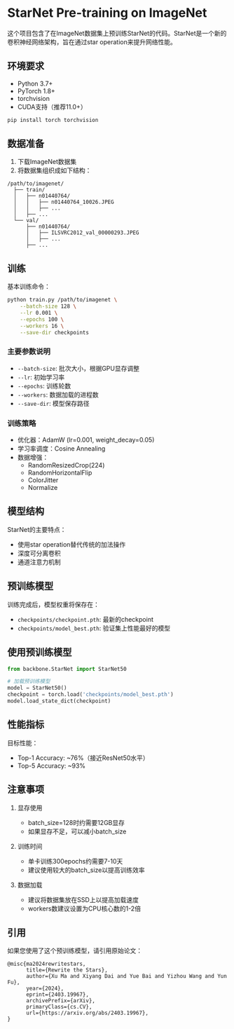 # StarNet Pre-training on ImageNet

这个项目包含了在ImageNet数据集上预训练StarNet的代码。StarNet是一个新的卷积神经网络架构，旨在通过star operation来提升网络性能。

## 环境要求

- Python 3.7+
- PyTorch 1.8+
- torchvision
- CUDA支持（推荐11.0+）

```bash
pip install torch torchvision
```

## 数据准备

1. 下载ImageNet数据集
2. 将数据集组织成如下结构：
```
/path/to/imagenet/
  ├── train/
  │   ├── n01440764/
  │   │   ├── n01440764_10026.JPEG
  │   │   ├── ...
  │   ├── ...
  └── val/
      ├── n01440764/
      │   ├── ILSVRC2012_val_00000293.JPEG
      │   ├── ...
      ├── ...
```

## 训练

基本训练命令：
```bash
python train.py /path/to/imagenet \
    --batch-size 128 \
    --lr 0.001 \
    --epochs 100 \
    --workers 16 \
    --save-dir checkpoints
```

### 主要参数说明

- `--batch-size`: 批次大小，根据GPU显存调整
- `--lr`: 初始学习率
- `--epochs`: 训练轮数
- `--workers`: 数据加载的进程数
- `--save-dir`: 模型保存路径

### 训练策略

- 优化器：AdamW (lr=0.001, weight_decay=0.05)
- 学习率调度：Cosine Annealing
- 数据增强：
  - RandomResizedCrop(224)
  - RandomHorizontalFlip
  - ColorJitter
  - Normalize

## 模型结构

StarNet的主要特点：
- 使用star operation替代传统的加法操作
- 深度可分离卷积
- 通道注意力机制

## 预训练模型

训练完成后，模型权重将保存在：
- `checkpoints/checkpoint.pth`: 最新的checkpoint
- `checkpoints/model_best.pth`: 验证集上性能最好的模型

## 使用预训练模型

```python
from backbone.StarNet import StarNet50

# 加载预训练模型
model = StarNet50()
checkpoint = torch.load('checkpoints/model_best.pth')
model.load_state_dict(checkpoint)
```

## 性能指标

目标性能：
- Top-1 Accuracy: ~76%（接近ResNet50水平）
- Top-5 Accuracy: ~93%

## 注意事项

1. 显存使用
   - batch_size=128时约需要12GB显存
   - 如果显存不足，可以减小batch_size

2. 训练时间
   - 单卡训练300epochs约需要7-10天
   - 建议使用较大的batch_size以提高训练效率

3. 数据加载
   - 建议将数据集放在SSD上以提高加载速度
   - workers数建议设置为CPU核心数的1-2倍

## 引用

如果您使用了这个预训练模型，请引用原始论文：
```
@misc{ma2024rewritestars,
      title={Rewrite the Stars}, 
      author={Xu Ma and Xiyang Dai and Yue Bai and Yizhou Wang and Yun Fu},
      year={2024},
      eprint={2403.19967},
      archivePrefix={arXiv},
      primaryClass={cs.CV},
      url={https://arxiv.org/abs/2403.19967}, 
}
```
